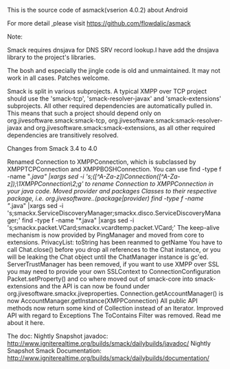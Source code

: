 This is the source code of asmack(vserion 4.0.2) about Android

For more detail ,please visit https://github.com/flowdalic/asmack

Note:

Smack requires dnsjava for DNS SRV record lookup.I have add the
dnsjava library to the project's libraries.



The bosh and especially the jingle code is old and unmaintained. It may not work in all cases. Patches welcome.
 
Smack is split in various subprojects. A typical XMPP over TCP project should use the 'smack-tcp', 'smack-resolver-javax' and 'smack-extensions' subprojects. All other required dependencies are automatically pulled in. This means that such a project should depend only on org.jivesoftware.smack:smack-tcp, org.jivesoftware.smack:smack-resolver-javax and org.jivesoftware.smack:smack-extensions, as all other required dependencies are transitively resolved.
 
Changes from Smack 3.4 to 4.0
 
Renamed Connection to XMPPConnection, which is subclassed by XMPPTCPConnection and XMPPBOSHConnection. You can use find -type f -name "*.java" |xargs sed -i 's;\([^A-Za-z]\)Connection\([^A-Za-z]\);\1XMPPConnection\2;g' to rename Connection to XMPPConnection in your java code.
Moved provider and packages Classes to their respective package, i.e. org.jivesoftware.<feature>.(package|provider)
find -type f -name "*.java" |xargs sed -i 's;smackx.ServiceDiscoveryManager;smackx.disco.ServiceDiscoveryManager;'
find -type f -name "*.java" |xargs sed -i 's;smackx.packet.VCard;smackx.vcardtemp.packet.VCard;'
The keep-alive mechanism is now provided by PingManager and moved from core to extensions.
PrivacyList: toString has been reanmed to getName
You have to call Chat.close() before you drop all references to the Chat instance, or you will be leaking the Chat object until the ChatManager instance is gc'ed.
ServerTrustManager has been removed, if you want to use XMPP over SSL you may need to provide your own SSLContext to ConnectionConfiguration
Packet.setProperty() and co where moved out of smack-core into smack-extensions and the API is can now be found under org.jivesoftware.smackx.jiveproperties.
Connection.getAccountManager() is now AccountManager.getInstance(XMPPConnection)
All public API methods now return some kind of Collection instead of an Iterator.
Improved API with regard to Exceptions
The ToContains Filter was removed. Read me about it here.


The doc:
Nightly Snapshot javadoc: http://www.igniterealtime.org/builds/smack/dailybuilds/javadoc/
Nightly Snapshot Smack Documentation: http://www.igniterealtime.org/builds/smack/dailybuilds/documentation/
